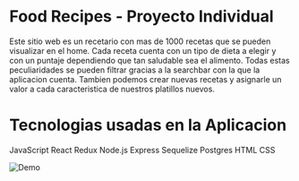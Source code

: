 # Food Recipes - Proyecto Individual

Este sitio web es un recetario con mas de 1000 recetas que se pueden visualizar en el home. Cada receta cuenta con un tipo de dieta a elegir y con un puntaje dependiendo que tan saludable sea el alimento.
Todas estas peculiaridades se pueden filtrar gracias a la searchbar con la que la aplicacion cuenta. 
Tambien podemos crear nuevas recetas y asignarle un valor a cada caracteristica de nuestros platillos nuevos.

# Tecnologias usadas en la Aplicacion

 JavaScript
 React
 Redux
 Node.js
 Express
 Sequelize
 Postgres
 HTML
 CSS
 
 ![Demo](https://raw.githubusercontent.com/azzzako/todo-machine/main/imagesproject/create.png)

